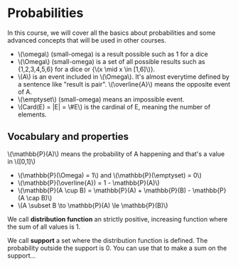 # Probabilities

In this course, we will cover all the basics about
probabilities and some advanced concepts that
will be used in other courses.

* <span>
    \(\omega\)</span> (small-omega)
    is a result possible 
  <span class="tms">such as 1 for a dice</span>
* <span>
    \(\Omega\)</span> (small-omega)
    is a set of all possible results
  <span class="tms">such as {1,2,3,4,5,6} for a dice
  or <span>
    {\(x \mid x \in [1,6]\)}</span></span>.
* <span>
    \(A\)</span> is an event included in <span>
    \(\Omega\)</span>. <span class="tms">
    It's almost everytime defined
    by a sentence like "result is pair".
  <span>
    \(\overline{A}\)</span> means the opposite
  event of A.
  </span>
* <span>
    \(\emptyset\)</span> (small-omega)
    means an impossible event.
* <span>
    \(Card(E) = |E| = \#E\)</span> is the cardinal of
    E, meaning the number of elements.

<div class="sl"></div>

## Vocabulary and properties

<p>\(\mathbb{P}(A)\) 
means the probability of A
happening and that's a value in <span>
\([0,1]\)</span>
</p>

* <span>
    \(\mathbb{P}(\Omega) = 1\)</span> and <span>\(\mathbb{P}(\emptyset) = 0\)</span>
* <span>
    \(\mathbb{P}(\overline{A}) = 1 - \mathbb{P}(A)\)</span>
* <span>
    \(\mathbb{P}(A \cup B) = \mathbb{P}(A) + \mathbb{P}(B) - \mathbb{P}(A \cap B)\)</span>
* <span>
    \(A \subset B \to \mathbb{P}(A) \le \mathbb{P}(B)\)</span>
  
We call **distribution function** an strictly positive, increasing function where the sum
of all values is 1.

We call **support** a set where the distribution function is defined. The probability
outside the support is 0. You can use that to make a sum on the support...